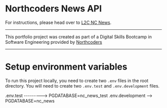 # Northcoders News API

For instructions, please head over to [L2C NC News](https://l2c.northcoders.com/courses/be/nc-news).



--- 

This portfolio project was created as part of a Digital Skills Bootcamp in Software Engineering provided by [Northcoders](https://northcoders.com/)

---------------------------------------------------------------------------

# Setup environment variables 

To run this project locally, you need to create two `.env` files in the root directory. You will need to create two `.env.test` and `.env.development` files.

.env.test ---------> PGDATABASE=nc_news_test
.env.development --> PGDATABASE=nc_news
